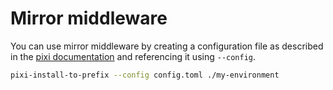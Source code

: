 # Mirror middleware

You can use mirror middleware by creating a configuration file as described in the [pixi documentation](https://pixi.sh/latest/reference/pixi_configuration/#mirror-configuration) and referencing it using `--config`.

```bash
pixi-install-to-prefix --config config.toml ./my-environment
```
